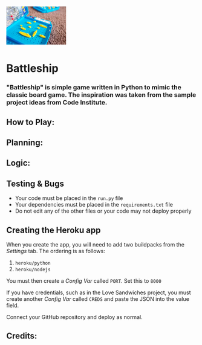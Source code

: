# ![Battleship icon](./assets/images/readme-hero.png)

# Battleship
### "Battleship" is simple game written in Python to mimic the classic board game. The inspiration was taken from the sample project ideas from Code Institute.

## How to Play:

## Planning:

## Logic:

## Testing & Bugs


- Your code must be placed in the `run.py` file
- Your dependencies must be placed in the `requirements.txt` file
- Do not edit any of the other files or your code may not deploy properly

## Creating the Heroku app

When you create the app, you will need to add two buildpacks from the _Settings_ tab. The ordering is as follows:

1. `heroku/python`
2. `heroku/nodejs`

You must then create a _Config Var_ called `PORT`. Set this to `8000`

If you have credentials, such as in the Love Sandwiches project, you must create another _Config Var_ called `CREDS` and paste the JSON into the value field.

Connect your GitHub repository and deploy as normal.

## Credits:



